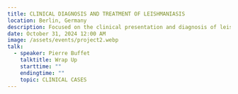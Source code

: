 ```yaml
---
title: CLINICAL DIAGNOSIS AND TREATMENT OF LEISHMANIASIS
location: Berlin, Germany
description: Focused on the clinical presentation and diagnosis of leishmaniasis, this seminar will cover modern diagnostic techniques and the latest advances in treatment options, including drug therapies and challenges in managing drug resistance.
date: October 31, 2024 12:00 AM
image: /assets/events/project2.webp
talk:
  - speaker: Pierre Buffet
    talktitle: Wrap Up
    starttime: ""
    endingtime: ""
    topic: CLINICAL CASES
---
```



